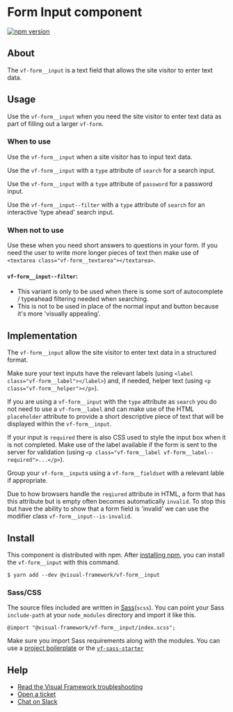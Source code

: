 # Form Input component

[![npm version](https://badge.fury.io/js/%40visual-framework%2Fvf-form__input.svg)](https://badge.fury.io/js/%40visual-framework%2Fvf-form__input)

## About

The `vf-form__input` is a text field that allows the site visitor to enter text data.

## Usage

Use the `vf-form__input` when you need the site visitor to enter text data as part of filling out a larger `vf-form`.

### When to use

Use the `vf-form__input` when a site visitor has to input text data.

Use the `vf-form__input` with a `type` attribute of `search` for a search input.

Use the `vf-form__input` with a `type` attribute of `password` for a password input.

Use the `vf-form__input--filter` with a `type` attribute of `search` for an interactive 'type ahead' search input.

### When not to use

Use these when you need short answers to questions in your form. If you need the user to write more longer pieces of text then make use of `<textarea class="vf-form__textarea"></textarea>`.
#### `vf-form__input--filter`:

* This variant is only to be used when there is some sort of autocomplete / typeahead filtering needed when searching.
* This is not to be used in place of the normal input and button because it's more 'visually appealing'.
## Implementation

The `vf-form__input` allow the site visitor to enter text data in a structured format.

Make sure your text inputs have the relevant labels (using `<label class="vf-form__label"></label>`) and, if needed, helper text (using `<p class="vf-form__helper"></p>`).

If you are using a `vf-form__input` with the `type` attribute as `search` you do not need to use a `vf-form__label` and can make use of the HTML `placeholder` attribute to provide a short descriptive piece of text that will be displayed within the `vf-form__input`.

If your input is `required` there is also CSS used to style the input box when it is not completed. Make use of the label available if the form is sent to the server for validation (using `<p class="vf-form__label vf-form__label--required">...</p>`).

Group your `vf-form__input`s using a `vf-form__fieldset` with a relevant lable if appropriate.

Due to how browsers handle the `reqiured` attribute in HTML, a form that has this attribute but is empty often becomes automatically `invalid`. To stop this but have the ability to show that a form field is 'invalid' we can use the modifier class `vf-form__input--is-invalid`.
## Install

This component is distributed with npm. After [installing npm](https://www.npmjs.com/get-npm), you can install the `vf-form__input` with this command.

```
$ yarn add --dev @visual-framework/vf-form__input
```

### Sass/CSS

The source files included are written in [Sass](http://sass-lang.com)(`scss`). You can point your Sass `include-path` at your `node_modules` directory and import it like this.

```
@import "@visual-framework/vf-form__input/index.scss";
```

Make sure you import Sass requirements along with the modules. You can use a [project boilerplate](https://stable.visual-framework.dev/building/) or the [`vf-sass-starter`](https://stable.visual-framework.dev/components/vf-sass-starter/)

## Help

- [Read the Visual Framework troubleshooting](https://stable.visual-framework.dev/troubleshooting/)
- [Open a ticket](https://github.com/visual-framework/vf-core/issues)
- [Chat on Slack](https://join.slack.com/t/visual-framework/shared_invite/enQtNDAxNzY0NDg4NTY0LWFhMjEwNGY3ZTk3NWYxNWVjOWQ1ZWE4YjViZmY1YjBkMDQxMTNlNjQ0N2ZiMTQ1ZTZiMGM4NjU5Y2E0MjM3ZGQ)
